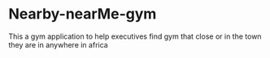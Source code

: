 # Nearby-nearMe-gym
This a gym application to help executives find gym that close or in the town they are in anywhere in africa
